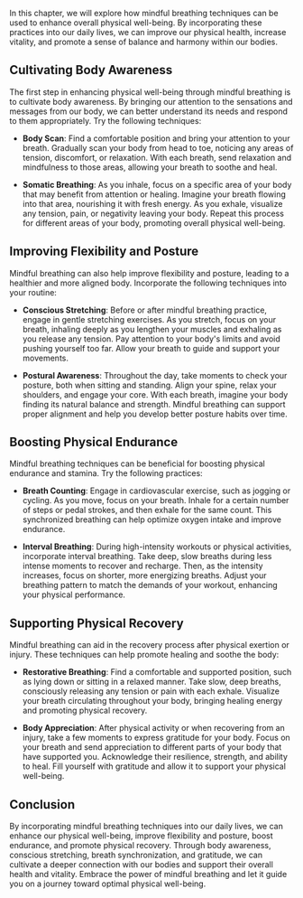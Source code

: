 
In this chapter, we will explore how mindful breathing techniques can be used to enhance overall physical well-being. By incorporating these practices into our daily lives, we can improve our physical health, increase vitality, and promote a sense of balance and harmony within our bodies.

Cultivating Body Awareness
--------------------------

The first step in enhancing physical well-being through mindful breathing is to cultivate body awareness. By bringing our attention to the sensations and messages from our body, we can better understand its needs and respond to them appropriately. Try the following techniques:

* **Body Scan**: Find a comfortable position and bring your attention to your breath. Gradually scan your body from head to toe, noticing any areas of tension, discomfort, or relaxation. With each breath, send relaxation and mindfulness to those areas, allowing your breath to soothe and heal.

* **Somatic Breathing**: As you inhale, focus on a specific area of your body that may benefit from attention or healing. Imagine your breath flowing into that area, nourishing it with fresh energy. As you exhale, visualize any tension, pain, or negativity leaving your body. Repeat this process for different areas of your body, promoting overall physical well-being.

Improving Flexibility and Posture
---------------------------------

Mindful breathing can also help improve flexibility and posture, leading to a healthier and more aligned body. Incorporate the following techniques into your routine:

* **Conscious Stretching**: Before or after mindful breathing practice, engage in gentle stretching exercises. As you stretch, focus on your breath, inhaling deeply as you lengthen your muscles and exhaling as you release any tension. Pay attention to your body's limits and avoid pushing yourself too far. Allow your breath to guide and support your movements.

* **Postural Awareness**: Throughout the day, take moments to check your posture, both when sitting and standing. Align your spine, relax your shoulders, and engage your core. With each breath, imagine your body finding its natural balance and strength. Mindful breathing can support proper alignment and help you develop better posture habits over time.

Boosting Physical Endurance
---------------------------

Mindful breathing techniques can be beneficial for boosting physical endurance and stamina. Try the following practices:

* **Breath Counting**: Engage in cardiovascular exercise, such as jogging or cycling. As you move, focus on your breath. Inhale for a certain number of steps or pedal strokes, and then exhale for the same count. This synchronized breathing can help optimize oxygen intake and improve endurance.

* **Interval Breathing**: During high-intensity workouts or physical activities, incorporate interval breathing. Take deep, slow breaths during less intense moments to recover and recharge. Then, as the intensity increases, focus on shorter, more energizing breaths. Adjust your breathing pattern to match the demands of your workout, enhancing your physical performance.

Supporting Physical Recovery
----------------------------

Mindful breathing can aid in the recovery process after physical exertion or injury. These techniques can help promote healing and soothe the body:

* **Restorative Breathing**: Find a comfortable and supported position, such as lying down or sitting in a relaxed manner. Take slow, deep breaths, consciously releasing any tension or pain with each exhale. Visualize your breath circulating throughout your body, bringing healing energy and promoting physical recovery.

* **Body Appreciation**: After physical activity or when recovering from an injury, take a few moments to express gratitude for your body. Focus on your breath and send appreciation to different parts of your body that have supported you. Acknowledge their resilience, strength, and ability to heal. Fill yourself with gratitude and allow it to support your physical well-being.

Conclusion
----------

By incorporating mindful breathing techniques into our daily lives, we can enhance our physical well-being, improve flexibility and posture, boost endurance, and promote physical recovery. Through body awareness, conscious stretching, breath synchronization, and gratitude, we can cultivate a deeper connection with our bodies and support their overall health and vitality. Embrace the power of mindful breathing and let it guide you on a journey toward optimal physical well-being.
